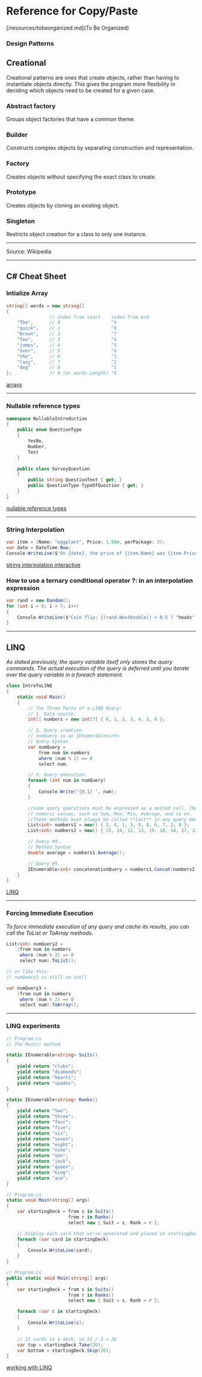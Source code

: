 # Reference for Copy/Paste

[/resources/tobeorganized.md](To Be Organized)


### Design Patterns
## Creational
Creational patterns are ones that create objects, rather than having to instantiate objects directly. This gives the program more flexibility in deciding which objects need to be created for a given case.

### Abstract factory 
Groups object factories that have a common theme.

### Builder 
Constructs complex objects by separating construction and representation.

### Factory 
Creates objects without specifying the exact class to create.

### Prototype 
Creates objects by cloning an existing object.

### Singleton 
Restricts object creation for a class to only one instance.

---
Source: Wikipedia

---
## C# Cheat Sheet

### Intialize Array
```csharp
string[] words = new string[]
{
                // index from start    index from end
    "The",      // 0                   ^9
    "quick",    // 1                   ^8
    "brown",    // 2                   ^7
    "fox",      // 3                   ^6
    "jumps",    // 4                   ^5
    "over",     // 5                   ^4
    "the",      // 6                   ^3
    "lazy",     // 7                   ^2
    "dog"       // 8                   ^1
};              // 9 (or words.Length) ^0
```
[arrays][def]

[def]: https://learn.microsoft.com/en-us/dotnet/csharp/tutorials/ranges-indexes
---

### Nullable reference types
```csharp
namespace NullableIntroduction
{
    public enum QuestionType
    {
        YesNo,
        Number,
        Text
    }

    public class SurveyQuestion
    {
        public string QuestionText { get; }
        public QuestionType TypeOfQuestion { get; }
    }
}
```
[nullable reference types][def2]

[def2]: https://learn.microsoft.com/en-us/dotnet/csharp/tutorials/nullable-reference-types

---
### String Interpolation
```csharp
var item = (Name: "eggplant", Price: 1.99m, perPackage: 3);
var date = DateTime.Now;
Console.WriteLine($"On {date}, the price of {item.Name} was {item.Price} per {item.perPackage} items.");
```
[string interpolation interactive][def3]



[def3]: https://learn.microsoft.com/en-us/dotnet/csharp/tutorials/exploration/interpolated-strings?tutorial-step=2

### How to use a ternary conditional operator ?: in an interpolation expression
```csharp
var rand = new Random();
for (int i = 0; i < 7; i++)
{
    Console.WriteLine($"Coin flip: {(rand.NextDouble() < 0.5 ? "heads" : "tails")}");
}
```
---
## LINQ
*As stated previously, the query variable itself only stores the query commands. The actual execution of the query is deferred until you iterate over the query variable in a foreach statement.*
```csharp
class IntroToLINQ
{
    static void Main()
    {
        // The Three Parts of a LINQ Query:
        // 1. Data source.
        int[] numbers = new int[7] { 0, 1, 2, 3, 4, 5, 6 };

        // 2. Query creation.
        // numQuery is an IEnumerable<int>
        // Query Syntax
        var numQuery =
            from num in numbers
            where (num % 2) == 0
            select num;

        // 3. Query execution.
        foreach (int num in numQuery)
        {
            Console.Write("{0,1} ", num);
        }

        //Some query operations must be expressed as a method call. The most common such methods are those that return singleton 
        // numeric values, such as Sum, Max, Min, Average, and so on. 
        //These methods must always be called **last** in any query because they represent only a single value and cannot serve as the source for an additional query operation.
        List<int> numbers1 = new() { 5, 4, 1, 3, 9, 8, 6, 7, 2, 0 };
        List<int> numbers2 = new() { 15, 14, 11, 13, 19, 18, 16, 17, 12, 10 };

        // Query #4. 
        // Method Syntax
        double average = numbers1.Average();

        // Query #5.
        IEnumerable<int> concatenationQuery = numbers1.Concat(numbers2);
    }
}
```
[LINQ][def4]

[def4]: https://learn.microsoft.com/en-us/dotnet/csharp/programming-guide/concepts/linq/introduction-to-linq-queries
---
### Forcing Immediate Execution
*To force immediate execution of any query and cache its results, you can call the ToList or ToArray methods.*
```csharp
List<int> numQuery2 =
    (from num in numbers
     where (num % 2) == 0
     select num).ToList();

// or like this:
// numQuery3 is still an int[]

var numQuery3 =
    (from num in numbers
     where (num % 2) == 0
     select num).ToArray();
```
---
### LINQ experiments
```csharp
// Program.cs
// The Main() method

static IEnumerable<string> Suits()
{
    yield return "clubs";
    yield return "diamonds";
    yield return "hearts";
    yield return "spades";
}

static IEnumerable<string> Ranks()
{
    yield return "two";
    yield return "three";
    yield return "four";
    yield return "five";
    yield return "six";
    yield return "seven";
    yield return "eight";
    yield return "nine";
    yield return "ten";
    yield return "jack";
    yield return "queen";
    yield return "king";
    yield return "ace";
}

// Program.cs
static void Main(string[] args)
{
    var startingDeck = from s in Suits()
                       from r in Ranks()
                       select new { Suit = s, Rank = r };

    // Display each card that we've generated and placed in startingDeck in the console
    foreach (var card in startingDeck)
    {
        Console.WriteLine(card);
    }
}

// Program.cs
public static void Main(string[] args)
{
    var startingDeck = from s in Suits()
                       from r in Ranks()
                       select new { Suit = s, Rank = r };

    foreach (var c in startingDeck)
    {
        Console.WriteLine(c);
    }

    // 52 cards in a deck, so 52 / 2 = 26
    var top = startingDeck.Take(26);
    var bottom = startingDeck.Skip(26);
}


```


[working with LINQ](https://learn.microsoft.com/en-us/dotnet/csharp/tutorials/working-with-linq)